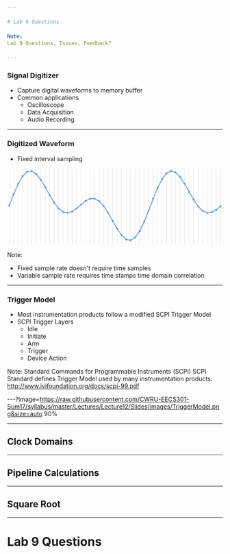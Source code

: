 ```yaml
---

# Lab 9 Questions

Note:
Lab 9 Questions, Issues, Feedback?

---
```


### Signal Digitizer

* Capture digital waveforms to memory buffer
* Common applications
	* Oscilloscope
	* Data Acquisition 
	* Audio Recording

---

### Digitized Waveform

* Fixed interval sampling

![Sampled Waveform](images/Sampled_Waveform.png)

Note:
* Fixed sample rate doesn't require time samples
* Variable sample rate requires time stamps time domain correlation

---

### Trigger Model

* Most instrumentation products follow a modified SCPI Trigger Model
* SCPI Trigger Layers
	* Idle
	* Initiate
	* Arm
	* Trigger
	* Device Action

Note:
Standard Commands for Programmable Instruments (SCPI)
SCPI Standard defines Trigger Model used by many instrumentation products.
http://www.ivifoundation.org/docs/scpi-99.pdf

---?image=https://raw.githubusercontent.com/CWRU-EECS301-Sum17/syllabus/master/Lectures/Lecture12/Slides/images/TriggerModel.png&size=auto 90%


---

## Clock Domains

---

## Pipeline Calculations

---

## Square Root

---

# Lab 9 Questions


